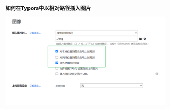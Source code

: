 

### 如何在Typora中以相对路径插入图片



![image-20221204033349704](assets/typora-settings/image-20221204033349704.png)
